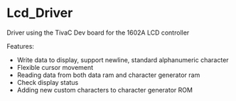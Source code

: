 # Lcd_Driver

Driver using the TivaC Dev board for the 1602A LCD controller

Features:

- Write data to display, support newline, standard alphanumeric character
- Flexible cursor movement
- Reading data from both data ram and character generator ram
- Check display status
- Adding new custom characters to character generator ROM